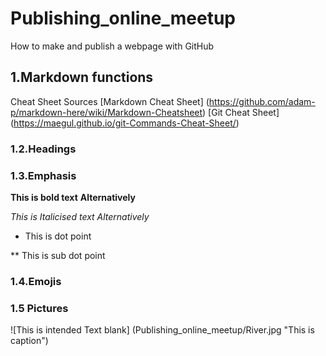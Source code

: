 # Publishing_online_meetup
How to make and publish a webpage with GitHub

## 1.Markdown functions
Cheat Sheet Sources
  [Markdown Cheat Sheet] (https://github.com/adam-p/markdown-here/wiki/Markdown-Cheatsheet)
  [Git Cheat Sheet] (https://maegul.github.io/git-Commands-Cheat-Sheet/)
  
### 1.2.Headings

### 1.3.Emphasis
  **This is bold text**
  __Alternatively__
  
  *This is Italicised text*
  _Alternatively_
  
  * This is dot point
  
  ** This is sub dot point
  
  ### 1.4.Emojis
  
  ### 1.5 Pictures
  ![This is intended Text blank] (Publishing_online_meetup/River.jpg "This is caption")
  


